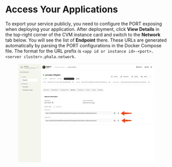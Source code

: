 # Access Your Applications

To export your service publicly, you need to configure the PORT exposing when deploying your application. After deployment, click **View Details** in the top-right corner of the CVM instance card and switch to the **Network** tab below. You will see the list of **Endpoint** there. These URLs are generated automatically by parsing the PORT configurations in the Docker Compose file. The format for the URL prefix is `<app id or instance id>-<port>.<server cluster>.phala.network`.

<figure><img src="../../.gitbook/assets/cloud-network-page.png" alt="access-cvm"><figcaption></figcaption></figure>

